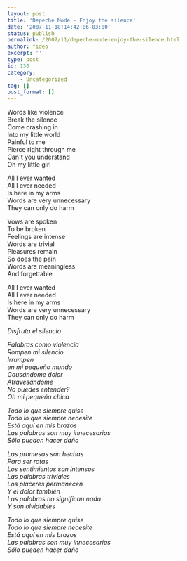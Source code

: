 ```yaml
---
layout: post
title: 'Depeche Mode - Enjoy the silence'
date: '2007-11-18T14:42:06-03:00'
status: publish
permalink: /2007/11/depeche-mode-enjoy-the-silence.html
author: fideo
excerpt: ''
type: post
id: 130
category:
    - Uncategorized
tag: []
post_format: []
---
```

Words like violence  
Break the silence  
Come crashing in  
Into my little world  
Painful to me  
Pierce right through me  
Can´t you understand  
Oh my little girl

All I ever wanted  
All I ever needed  
Is here in my arms  
Words are very unnecessary  
They can only do harm

Vows are spoken  
To be broken  
Feelings are intense  
Words are trivial  
Pleasures remain  
So does the pain  
Words are meaningless  
And forgettable

All I ever wanted  
All I ever needed  
Is here in my arms  
Words are very unnecessary  
They can only do harm

*Disfruta el silencio*

*Palabras como violencia  
Rompen mi silencio  
Irrumpen  
en mi pequeño mundo  
Causándome dolor  
Atravesándome  
No puedes entender?  
Oh mi pequeña chica*

*Todo lo que siempre quise  
Todo lo que siempre necesite  
Está aquí en mis brazos  
Las palabras son muy innecesarias  
Sólo pueden hacer daño*

*Las promesas son hechas  
Para ser rotas  
Los sentimientos son intensos  
Las palabras triviales  
Los placeres permanecen  
Y el dolor también  
Las palabras no significan nada  
Y son olvidables*

*Todo lo que siempre quise  
Todo lo que siempre necesite  
Está aquí en mis brazos  
Las palabras son muy innecesarias  
Sólo pueden hacer daño*
